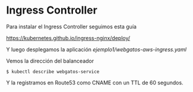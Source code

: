# Ingress Controller

Para instalar el Ingress Controller seguimos esta guía

https://kubernetes.github.io/ingress-nginx/deploy/

Y luego desplegamos la aplicación _ejemplo1/webgatos-aws-ingress.yaml_

Vemos la dirección del balanceador

	$ kubectl describe webgatos-service

Y la registramos en Route53 como CNAME con un TTL de 60 segundos.